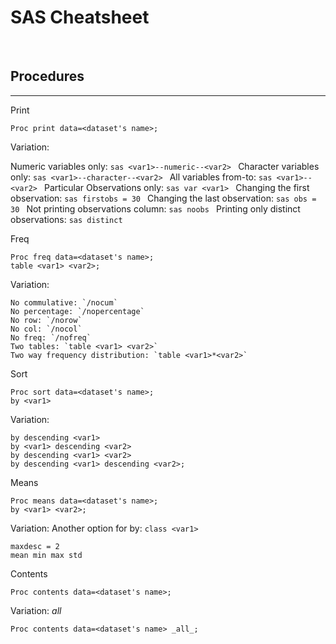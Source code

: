 # SAS Cheatsheet

&nbsp;
&nbsp;
&nbsp;
## Procedures
---


Print
```sas
Proc print data=<dataset's name>;
````

Variation: 

Numeric variables only: ```sas <var1>--numeric--<var2> ```
Character variables only: ```sas <var1>--character--<var2> ```
All variables from-to: ```sas <var1>--<var2> ```
Particular Observations only: ```sas var <var1> ```
Changing the first observation: ```sas firstobs = 30 ```
Changing the last observation: ```sas obs = 30 ```
Not printing observations column: ```sas noobs ```
Printing only distinct observations: ```sas distinct ```


Freq

```sas
Proc freq data=<dataset's name>;
table <var1> <var2>;
```

Variation: 

```sas
No commulative: `/nocum`
No percentage: `/nopercentage`
No row: `/norow`
No col: `/nocol`
No freq: `/nofreq`
Two tables: `table <var1> <var2>`
Two way frequency distribution: `table <var1>*<var2>`
```

Sort
```sas
Proc sort data=<dataset's name>;
by <var1>
```
Variation:
```sas
by descending <var1>
by <var1> descending <var2>
by descending <var1> <var2>
by descending <var1> descending <var2>;
```

Means
```sas
Proc means data=<dataset's name>;
by <var1> <var2>;
```

Variation:
Another option for by: `class <var1>`
```sas
maxdesc = 2
mean min max std
```

Contents 

```sas
Proc contents data=<dataset's name>;
```
Variation:
_all_
```sas
Proc contents data=<dataset's name> _all_;
```